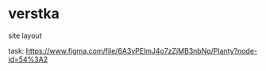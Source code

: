 # verstka
site layout

task:
https://www.figma.com/file/6A3vPElmJ4o7zZjMB3nbNq/Planty?node-id=54%3A2
